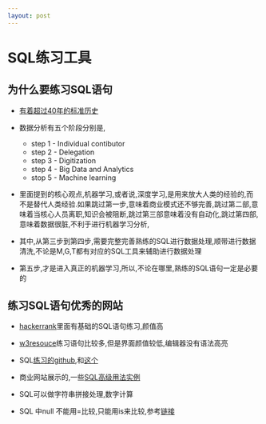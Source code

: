 ```yaml
---
layout: post
---
```


# SQL练习工具

## 为什么要练习SQL语句

* [有着超过40年的标准历史](https://www.pluralsight.com/blog/software-development/5-reasons-to-learn-sql)

* 数据分析有五个阶段分别是,
  * step 1 - Individual contibutor
  * step 2 - Delegation
  * step 3 - Digitization
  * step 4 - Big Data and Analytics
  * stop 5 - Machine learning
* 里面提到的核心观点,机器学习,或者说,深度学习,是用来放大人类的经验的,而不是替代人类经验.如果跳过第一步,意味着商业模式还不够完善,跳过第二部,意味着当核心人员离职,知识会被阻断,跳过第三部意味着没有自动化,跳过第四部,意味着数据很脏,不利于进行机器学习分析,
* 其中,从第三步到第四步,需要完整完善熟练的SQL进行数据处理,顺带进行数据清洗,不论是M,G,T都有对应的SQL工具来辅助进行数据处理
* 第五步,才是进入真正的机器学习,所以,不论在哪里,熟练的SQL语句一定是必要的



## 练习SQL语句优秀的网站

* [hackerrank](https://www.hackerrank.com/)里面有基础的SQL语句练习,颜值高
* [w3resouce](https://www.w3resource.com/sql-exercises/)练习语句比较多,但是界面颜值较低,编辑器没有语法高亮
* SQL[练习的github](https://github.com/XD-DENG/SQL-exercise),和[这个](https://github.com/wangruinju/SQL_Resources)
* 商业网站展示的,一些[SQL高级用法实例](https://community.modeanalytics.com/sql/tutorial/sql-string-functions-for-cleaning/)
* SQL可以做字符串拼接处理,数字计算

* SQL 中null 不能用=比较,只能用is来比较,参考[链接](https://stackoverflow.com/questions/25641720/difference-between-and-is-in-sql-server)